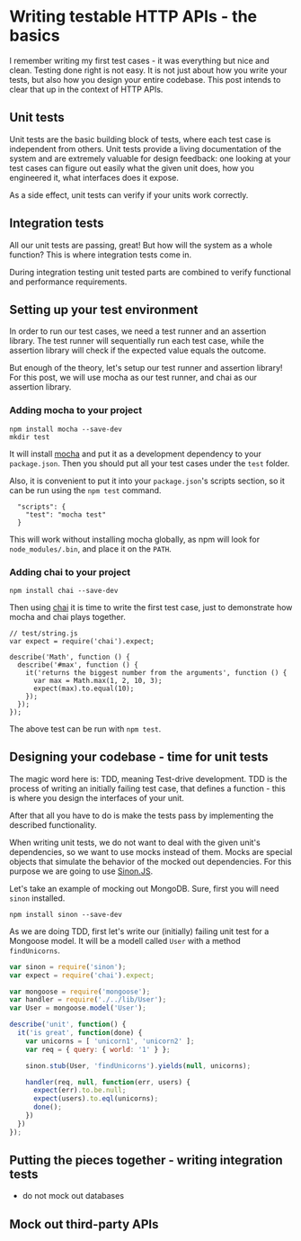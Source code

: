 # Writing testable HTTP APIs - the basics

I remember writing my first test cases - it was everything but nice and clean.
Testing done right is not easy.
It is not just about how you write your tests, but also how you design your entire codebase.
This post intends to clear that up in the context of HTTP APIs.

## Unit tests

Unit tests are the basic building block of tests, where each test case is independent from
others. Unit tests provide a living documentation of the system and are
extremely valuable for design feedback: one looking at your test cases can figure out easily what
the given unit does, how you engineered it, what interfaces does it expose.

As a side effect, unit tests can verify if your units work correctly.

## Integration tests

All our unit tests are passing, great! But how will the system as a whole function?
This is where integration tests come in.

During integration testing unit tested parts are combined to verify functional and
performance requirements.

## Setting up your test environment

In order to run our test cases, we need a test runner and an assertion library.
The test runner will sequentially run each test case, while the assertion library
will check if the expected value equals the outcome.

But enough of the theory, let's setup our test runner and assertion library!
For this post, we will use mocha as our test runner, and chai as our assertion library.

### Adding mocha to your project

```
npm install mocha --save-dev
mkdir test
```

It will install [mocha](http://visionmedia.github.io/mocha/) and put it as a development
dependency to your `package.json`. Then you should put all your test cases
under the `test` folder.

Also, it is convenient to put it into your `package.json`'s scripts section, so it can be
run using the `npm test` command.

```
  "scripts": {
    "test": "mocha test"
  }
```

This will work without installing mocha globally, as npm will look for `node_modules/.bin`, and
place it on the `PATH`.

### Adding chai to your project

```
npm install chai --save-dev
```

Then using [chai](http://chai.com) it is time to write the first test case, just to demonstrate
how mocha and chai plays together.

```
// test/string.js
var expect = require('chai').expect;

describe('Math', function () {
  describe('#max', function () {
    it('returns the biggest number from the arguments', function () {
      var max = Math.max(1, 2, 10, 3);
      expect(max).to.equal(10);
    });
  });
});
```

The above test can be run with `npm test`.

## Designing your codebase - time for unit tests

The magic word here is: TDD, meaning Test-drive development.
TDD is the process of writing an initially failing test case, that defines
a function - this is where you design the interfaces of your unit.

After that all you have to do is make the tests pass by implementing the described
functionality.

When writing unit tests, we do not want to deal with the given unit's dependencies,
so we want to use mocks instead of them. Mocks are special objects that simulate the
behavior of the mocked out dependencies. For this purpose we are going to use
[Sinon.JS](http://sinonjs.org).

Let's take an example of mocking out MongoDB. Sure, first you will need `sinon` installed.

```
npm install sinon --save-dev
```

As we are doing TDD, first let's write our (initially) failing unit test for a Mongoose model.
It will be a modell called `User` with a method `findUnicorns`.

```javascript
var sinon = require('sinon');
var expect = require('chai').expect;

var mongoose = require('mongoose');
var handler = require('./../lib/User');
var User = mongoose.model('User');

describe('unit', function() {
  it('is great', function(done) {
    var unicorns = [ 'unicorn1', 'unicorn2' ];
    var req = { query: { world: '1' } };

    sinon.stub(User, 'findUnicorns').yields(null, unicorns);

    handler(req, null, function(err, users) {
      expect(err).to.be.null;
      expect(users).to.eql(unicorns);
      done();
    })
  })
});
```


## Putting the pieces together - writing integration tests

- do not mock out databases

## Mock out third-party APIs

